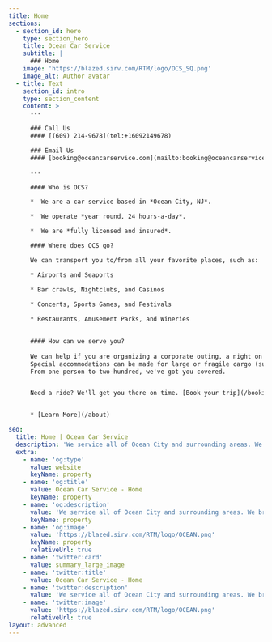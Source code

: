 ```yaml
---
title: Home
sections:
  - section_id: hero
    type: section_hero
    title: Ocean Car Service
    subtitle: |
      ### Home
    image: 'https://blazed.sirv.com/RTM/logo/OCS_SQ.png'
    image_alt: Author avatar
  - title: Text
    section_id: intro
    type: section_content
    content: >
      ---

      ### Call Us
      #### [(609) 214-9678](tel:+16092149678)

      ### Email Us
      #### [booking@oceancarservice.com](mailto:booking@oceancarservice.com)

      ---

      #### Who is OCS?

      *  We are a car service based in *Ocean City, NJ*.

      *  We operate *year round, 24 hours-a-day*.

      *  We are *fully licensed and insured*.

      #### Where does OCS go?

      We can transport you to/from all your favorite places, such as: 

      * Airports and Seaports

      * Bar crawls, Nightclubs, and Casinos
  
      * Concerts, Sports Games, and Festivals

      * Restaurants, Amusement Parks, and Wineries
  

      #### How can we serve you?
      
      We can help if you are organizing a corporate outing, a night on the town with friends, or even a cruise/flight.
      Special accommodations can be made for large or fragile cargo (such as surfboards), large groups, and round-trips.
      From one person to two-hundred, we've got you covered.


      Need a ride? We'll get you there on time. [Book your trip](/booking).


      * [Learn More](/about)

seo:
  title: Home | Ocean Car Service
  description: 'We service all of Ocean City and surrounding areas. We bring passengers to bars, weddings, sports events, concerts, airports, or really anywhere they need to get to.'
  extra:
    - name: 'og:type'
      value: website
      keyName: property
    - name: 'og:title'
      value: Ocean Car Service - Home
      keyName: property
    - name: 'og:description'
      value: 'We service all of Ocean City and surrounding areas. We bring passengers to bars, weddings, sports events, concerts, airports, or really anywhere they need to get to.'
      keyName: property
    - name: 'og:image'
      value: 'https://blazed.sirv.com/RTM/logo/OCEAN.png'
      keyName: property
      relativeUrl: true
    - name: 'twitter:card'
      value: summary_large_image
    - name: 'twitter:title'
      value: Ocean Car Service - Home
    - name: 'twitter:description'
      value: 'We service all of Ocean City and surrounding areas. We bring passengers to bars, weddings, sports events, concerts, airports, or really anywhere they need to get to.'
    - name: 'twitter:image'
      value: 'https://blazed.sirv.com/RTM/logo/OCEAN.png'
      relativeUrl: true
layout: advanced
---
```

